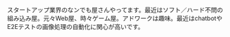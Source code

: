 スタートアップ業界のなンでも屋さんやってます。最近はソフト／ハード不問の組み込み屋。元々Web屋、時々ゲーム屋。アドワークは趣味。最近はchatbotやE2Eテストの画像処理の自動化に関心が高いです。
